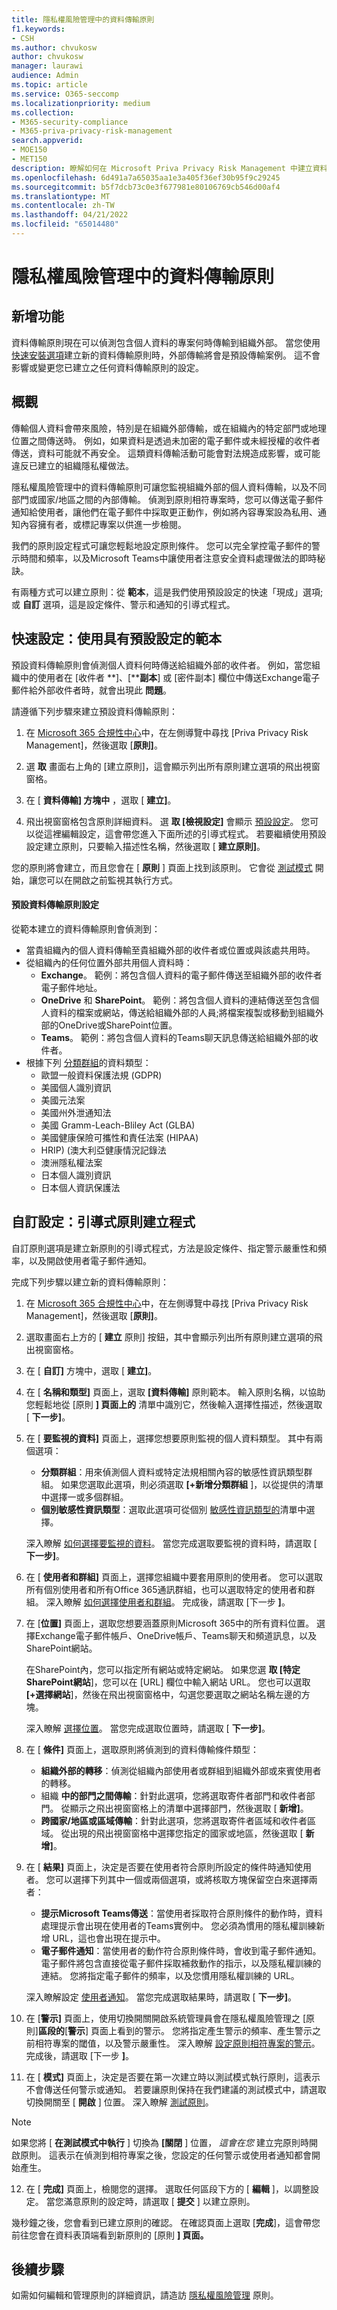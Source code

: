 ```yaml
---
title: 隱私權風險管理中的資料傳輸原則
f1.keywords:
- CSH
ms.author: chvukosw
author: chvukosw
manager: laurawi
audience: Admin
ms.topic: article
ms.service: O365-seccomp
ms.localizationpriority: medium
ms.collection:
- M365-security-compliance
- M365-priva-privacy-risk-management
search.appverid:
- MOE150
- MET150
description: 瞭解如何在 Microsoft Priva Privacy Risk Management 中建立資料處理原則，以阻止在組織內部或外部傳輸個人資料。
ms.openlocfilehash: 6d491a7a65035aa1e3a405f36ef30b95f9c29245
ms.sourcegitcommit: b5f7dcb73c0e3f677981e80106769cb546d00af4
ms.translationtype: MT
ms.contentlocale: zh-TW
ms.lasthandoff: 04/21/2022
ms.locfileid: "65014480"
---
```

# <a name="data-transfer-policies-in-privacy-risk-management"></a>隱私權風險管理中的資料傳輸原則

## <a name="whats-new"></a>新增功能
資料傳輸原則現在可以偵測包含個人資料的專案何時傳輸到組織外部。 當您使用 [快速安裝選項](#quick-setup-use-a-template-with-default-settings)建立新的資料傳輸原則時，外部傳輸將會是預設傳輸案例。 這不會影響或變更您已建立之任何資料傳輸原則的設定。

## <a name="overview"></a>概觀

傳輸個人資料會帶來風險，特別是在組織外部傳輸，或在組織內的特定部門或地理位置之間傳送時。 例如，如果資料是透過未加密的電子郵件或未經授權的收件者傳送，資料可能就不再安全。 這類資料傳輸活動可能會對法規造成影響，或可能違反已建立的組織隱私權做法。

隱私權風險管理中的資料傳輸原則可讓您監視組織外部的個人資料傳輸，以及不同部門或國家/地區之間的內部傳輸。 偵測到原則相符專案時，您可以傳送電子郵件通知給使用者，讓他們在電子郵件中採取更正動作，例如將內容專案設為私用、通知內容擁有者，或標記專案以供進一步檢閱。

我們的原則設定程式可讓您輕鬆地設定原則條件。 您可以完全掌控電子郵件的警示時間和頻率，以及Microsoft Teams中讓使用者注意安全資料處理做法的即時秘訣。

有兩種方式可以建立原則：從 **範本**，這是我們使用預設設定的快速「現成」選項;或 **自訂** 選項，這是設定條件、警示和通知的引導式程式。

## <a name="quick-setup-use-a-template-with-default-settings"></a>快速設定：使用具有預設設定的範本

預設資料傳輸原則會偵測個人資料何時傳送給組織外部的收件者。 例如，當您組織中的使用者在 [收件者 **]、[****副本**] 或 [密件副本] 欄位中傳送Exchange電子郵件給外部收件者時，就會出現此 **問題**。

請遵循下列步驟來建立預設資料傳輸原則：

1. 在 [Microsoft 365 合規性中心](https://compliance.microsoft.com/)中，在左側導覽中尋找 [Priva Privacy Risk Management]，然後選取 [**原則]**。

2. 選 **取** 畫面右上角的 [建立原則]，這會顯示列出所有原則建立選項的飛出視窗窗格。

3. 在 [ **資料傳輸] 方塊中** ，選取 [ **建立]**。

4. 飛出視窗窗格包含原則詳細資料。 選 **取 [檢視設定]** 會顯示 [預設設定](#default-data-transfer-policy-settings)。 您可以從這裡編輯設定，這會帶您進入下面所述的引導式程式。 若要繼續使用預設設定建立原則，只要輸入描述性名稱，然後選取 [ **建立原則]**。

您的原則將會建立，而且您會在 [ **原則** ] 頁面上找到該原則。 它會從 [測試模式](risk-management-policies.md#testing-a-policy) 開始，讓您可以在開啟之前監視其執行方式。

#### <a name="default-data-transfer-policy-settings"></a>預設資料傳輸原則設定

從範本建立的資料傳輸原則會偵測到：
- 當貴組織內的個人資料傳輸至貴組織外部的收件者或位置或與該處共用時。
- 從組織內的任何位置外部共用個人資料時：
    - **Exchange**。 範例：將包含個人資料的電子郵件傳送至組織外部的收件者電子郵件地址。
    - **OneDrive** 和 **SharePoint**。 範例：將包含個人資料的連結傳送至包含個人資料的檔案或網站，傳送給組織外部的人員;將檔案複製或移動到組織外部的OneDrive或SharePoint位置。
    - **Teams**。 範例：將包含個人資料的Teams聊天訊息傳送給組織外部的收件者。
- 根據下列 [分類群組](risk-management-policies.md#classification-groups)的資料類型：
    - 歐盟一般資料保護法規 (GDPR) 
    - 美國個人識別資訊
    - 美國元法案
    - 美國州外泄通知法
    - 美國 Gramm-Leach-Bliley Act (GLBA) 
    - 美國健康保險可攜性和責任法案 (HIPAA) 
    - HRIP)  (澳大利亞健康情況記錄法
    - 澳洲隱私權法案
    - 日本個人識別資訊
    - 日本個人資訊保護法

## <a name="custom-setup-guided-policy-creation-process"></a>自訂設定：引導式原則建立程式

自訂原則選項是建立新原則的引導式程式，方法是設定條件、指定警示嚴重性和頻率，以及開啟使用者電子郵件通知。

完成下列步驟以建立新的資料傳輸原則：

1. 在 [Microsoft 365 合規性中心](https://compliance.microsoft.com/)中，在左側導覽中尋找 [Priva Privacy Risk Management]，然後選取 [**原則]**。

2. 選取畫面右上方的 [ **建立** 原則] 按鈕，其中會顯示列出所有原則建立選項的飛出視窗窗格。

3. 在 [ **自訂]** 方塊中，選取 [ **建立]**。

4. 在 [ **名稱和類型]** 頁面上，選取 **[資料傳輸]** 原則範本。 輸入原則名稱，以協助您輕鬆地從 [原則 **] 頁面上的** 清單中識別它，然後輸入選擇性描述，然後選取 [ **下一步]**。

5. 在 [ **要監視的資料]** 頁面上，選擇您想要原則監視的個人資料類型。 其中有兩個選項：
    - **分類群組**：用來偵測個人資料或特定法規相關內容的敏感性資訊類型群組。 如果您選取此選項，則必須選取 **[+新增分類群組** ]，以從提供的清單中選擇一或多個群組。
    - **個別敏感性資訊類型**：選取此選項可從個別 [敏感性資訊類型的](/microsoft-365/compliance/sensitive-information-type-entity-definitions)清單中選擇。

    深入瞭解 [如何選擇要監視的資料](risk-management-policies.md#choose-data-to-monitor)。 當您完成選取要監視的資料時，請選取 [ **下一步]**。

6. 在 [ **使用者和群組]** 頁面上，選擇您組織中要套用原則的使用者。 您可以選取所有個別使用者和所有Office 365通訊群組，也可以選取特定的使用者和群組。 深入瞭解 [如何選擇使用者和群組](risk-management-policies.md#choose-users-and-groups)。 完成後，請選取 [下一步 **]**。

7. 在 [**位置]** 頁面上，選取您想要涵蓋原則Microsoft 365中的所有資料位置。 選擇Exchange電子郵件帳戶、OneDrive帳戶、Teams聊天和頻道訊息，以及SharePoint網站。

    在SharePoint內，您可以指定所有網站或特定網站。 如果您選 **取 [特定SharePoint網站**]，您可以在 [URL] 欄位中輸入網站 URL。 您也可以選取 **[+選擇網站**]，然後在飛出視窗窗格中，勾選您要選取之網站名稱左邊的方塊。

    深入瞭解 [選擇位置](risk-management-policies.md#choose-locations)。 當您完成選取位置時，請選取 [ **下一步]**。

8. 在 [ **條件]** 頁面上，選取原則將偵測到的資料傳輸條件類型：
    - **組織外部的轉移**：偵測從組織內部使用者或群組到組織外部或來賓使用者的轉移。
    - 組織 **中的部門之間傳輸**：針對此選項，您將選取寄件者部門和收件者部門。 從顯示之飛出視窗窗格上的清單中選擇部門，然後選取 [ **新增]**。
    - **跨國家/地區或區域傳輸**：針對此選項，您將選取寄件者區域和收件者區域。 從出現的飛出視窗窗格中選擇您指定的國家或地區，然後選取 [ **新增]**。

9. 在 [ **結果]** 頁面上，決定是否要在使用者符合原則所設定的條件時通知使用者。 您可以選擇下列其中一個或兩個選項，或將核取方塊保留空白來選擇兩者：
    - **提示Microsoft Teams傳送**：當使用者採取符合原則條件的動作時，資料處理提示會出現在使用者的Teams實例中。 您必須為慣用的隱私權訓練新增 URL，這也會出現在提示中。
    - **電子郵件通知**：當使用者的動作符合原則條件時，會收到電子郵件通知。 電子郵件將包含直接從電子郵件採取補救動作的指示，以及隱私權訓練的連結。 您將指定電子郵件的頻率，以及您慣用隱私權訓練的 URL。
     
    深入瞭解設定 [使用者通知](risk-management-notifications.md)。 當您完成選取結果時，請選取 [ **下一步]**。

10. 在 [**警示]** 頁面上，使用切換開關開啟系統管理員會在隱私權風險管理之 [原則]**區段的**[**警示**] 頁面上看到的警示。 您將指定產生警示的頻率、產生警示之前相符專案的閾值，以及警示嚴重性。 深入瞭解 [設定原則相符專案的警示](risk-management-policies.md#set-alerts)。 完成後，請選取 [下一步 **]**。

11. 在 [ **模式]** 頁面上，決定是否要在第一次建立時以測試模式執行原則，這表示不會傳送任何警示或通知。 若要讓原則保持在我們建議的測試模式中，請選取切換開關至 [ **開啟** ] 位置。 深入瞭解 [測試原則](risk-management-policies.md#testing-a-policy)。

> [!NOTE]
> 如果您將 [ **在測試模式中執行** ] 切換為 **[關閉** ] 位置， *這會在您* 建立完原則時開啟原則。 這表示在偵測到相符專案之後，您設定的任何警示或使用者通知都會開始產生。

12. 在 [ **完成]** 頁面上，檢閱您的選擇。 選取任何區段下方的 [ **編輯** ]，以調整設定。 當您滿意原則的設定時，請選取 [ **提交** ] 以建立原則。

幾秒鐘之後，您會看到已建立原則的確認。 在確認頁面上選取 [**完成**]，這會帶您前往您會在資料表頂端看到新原則的 [原則 **] 頁面。**

## <a name="next-steps"></a>後續步驟

如需如何編輯和管理原則的詳細資訊，請造訪 [隱私權風險管理](risk-management-policies.md) 原則。
